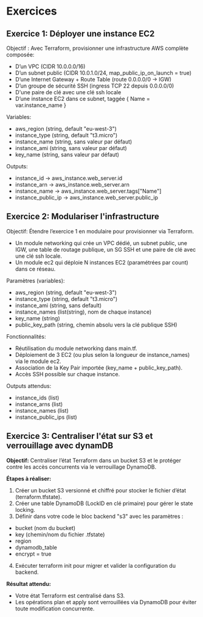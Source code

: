 # Exercices

## Exercice 1: Déployer une instance EC2

Objectif : Avec Terraform, provisionner une infrastructure AWS complète composée:

- D’un VPC (CIDR 10.0.0.0/16)
- D’un subnet public (CIDR 10.0.1.0/24, map_public_ip_on_launch = true)
- D’une Internet Gateway + Route Table (route 0.0.0.0/0 → IGW)
- D’un groupe de sécurité SSH (ingress TCP 22 depuis 0.0.0.0/0)
- D'une paire de clé avec une clé ssh locale
- D’une instance EC2 dans ce subnet, taggée { Name = var.instance_name }

Variables:

- aws_region (string, default "eu-west-3")
- instance_type (string, default "t3.micro")
- instance_name (string, sans valeur par défaut)
- instance_ami (string, sans valeur par défaut)
- key_name (string, sans valeur par défaut)

Outputs:

- instance_id → aws_instance.web_server.id
- instance_arn → aws_instance.web_server.arn
- instance_name → aws_instance.web_server.tags["Name"]
- instance_public_ip → aws_instance.web_server.public_ip

## Exercice 2: Modulariser l'infrastructure

Objectif: Étendre l’exercice 1 en modulaire pour provisionner via Terraform.

- Un module networking qui crée un VPC dédié, un subnet public, une IGW, une table de routage publique, un SG SSH et une paire de clé avec une clé ssh locale.
- Un module ec2 qui déploie N instances EC2 (paramétrées par count) dans ce réseau.

Paramètres (variables):

- aws_region (string, default "eu-west-3")
- instance_type (string, default "t3.micro")
- instance_ami (string, sans default)
- instance_names (list(string), nom de chaque instance)
- key_name (string)
- public_key_path (string, chemin absolu vers la clé publique SSH)

Fonctionnalités:

- Réutilisation du module networking dans main.tf.
- Déploiement de 3 EC2 (ou plus selon la longueur de instance_names) via le module ec2.
- Association de la Key Pair importée (key_name + public_key_path).
- Accès SSH possible sur chaque instance.

Outputs attendus:

- instance_ids (list)
- instance_arns (list)
- instance_names (list)
- instance_public_ips (list)

## Exercice 3: Centraliser l'état sur S3 et verrouillage avec dynamDB

**Objectif:** Centraliser l’état Terraform dans un bucket S3 et le protéger contre les accès concurrents via le verrouillage DynamoDB.

**Étapes à réaliser:**

1. Créer un bucket S3 versionné et chiffré pour stocker le fichier d’état (terraform.tfstate).
2. Créer une table DynamoDB (LockID en clé primaire) pour gérer le state locking.
3. Définir dans votre code le bloc backend "s3" avec les paramètres :

- bucket (nom du bucket)
- key (chemin/nom du fichier .tfstate)
- region
- dynamodb_table
- encrypt = true

4. Exécuter terraform init pour migrer et valider la configuration du backend.

**Résultat attendu:**

- Votre état Terraform est centralisé dans S3.
- Les opérations plan et apply sont verrouillées via DynamoDB pour éviter toute modification concurrente.
